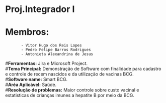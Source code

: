 # **Proj.Integrador I**
# **Membros:** 
           - Vitor Hugo dos Reis Lopes
           - Pedro Felipe Barros Rodrigues  
           - Antonieta Alexandrina de Jesus
#**Ferramentas:** Jira e Microsoft Project.<br />
#**Tema Principal:** Demonstração de Software com finalidade para cadastro e controle de recem nascidos e da utilização de vacinas BCG.<br />
#**Software name:** Smart BCG.<br />
#**Aréa Aplicável:** Saúde.<br />
#**Resolução de problemas:** Maior controle sobre custo vacinal e estatisticas de crianças imunes a hepatite B por meio da BCG.
